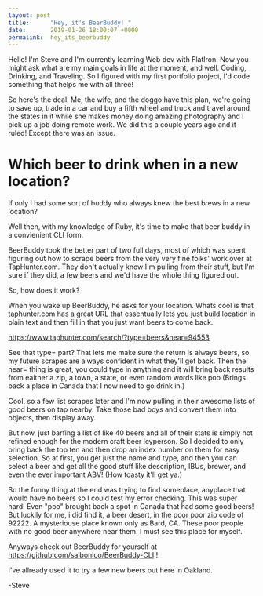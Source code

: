 ```yaml
---
layout: post
title:      "Hey, it's BeerBuddy! "
date:       2019-01-26 18:00:07 +0000
permalink:  hey_its_beerbuddy
---
```



Hello! I'm Steve and I'm currently learning Web dev with FlatIron. Now you might ask what are my main goals in life at the moment, and well. Coding, Drinking, and Traveling. So I figured with my first portfolio project, I'd code something that helps me with all three!

So here's the deal. Me, the wife, and the doggo have this plan, we're going to save up, trade in a car and buy a fifth wheel and truck and travel around the states in it while she makes money doing amazing photography and I pick up a job doing remote work. We did this a couple years ago and it ruled! Except there was an issue.

# Which beer to drink when in a new location?
If only I had some sort of buddy who always knew the best brews in a new location?

Well then, with my knowledge of Ruby, it's time to make that beer buddy in a convienient CLI form.

BeerBuddy took the better part of two full days, most of which was spent figuring out how to scrape beers from the very very fine folks' work over at TapHunter.com. They don't actually know I'm pulling from their stuff, but I'm sure if they did, a few beers and we'd have the whole thing figured out. 

So, how does it work?

When you wake up BeerBuddy, he asks for your location. Whats cool is that taphunter.com has a great URL that essentually lets you just build location in plain text and then fill in that you just want beers to come back.

https://www.taphunter.com/search/?type=beers&near=94553

See that type= part? That lets me make sure the return is always beers, so my future scrapes are always confident in what they'll get back. Then the near= thing is great, you could type in anything and it will bring back results from eaither a zip, a town, a state, or even random words like poo (Brings back a place in Canada that I now need to go drink in.)

Cool, so a few list scrapes later and I'm now pulling in their awesome lists of good beers on tap nearby. Take those bad boys and convert them into objects, then display away.

But now, just barfing a list of like 40 beers and all of their stats is simply not refined enough for the modern craft beer leyperson. So I decided to only bring back the top ten and then drop an index number on them for easy selection. So at first, you get just the name and type, and then you can select a beer and get all the good stuff like description, IBUs, brewer, and even the ever important ABV! (How toasty it'll get ya.)

So the funny thing at the end was trying to find someplace, anyplace that would have no beers so I could test my error checking. This was super hard! Even "poo" brought back a spot in Canada that had some good beers! But luckily for me, i did find it, a beer desert, in the poor poor zip code of 92222. A mysteriouse place known only as Bard, CA. These poor people with no good beer anywhere near them. I must see this place for myself. 

Anyways check out BeerBuddy for yourself at https://github.com/salbonico/BeerBuddy-CLI !

I've allready used it to try a few new beers out here in Oakland.

-Steve


